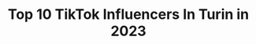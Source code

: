---
title: Top 10 TikTok Influencers In Turin in 2023
description: >-
  Find top TikTok influencers in Turin in 2023. Most popular hashtags: #perte #foryou #viral #duetto.
platform: TikTok
hits: 20
text_top: Discover the best TikTok accounts on inBeat.
text_bottom: Our database holds 20 TikTok influencers like this in Turin, Italy for you to collaborate.
profiles:
  - username: "ale.ferra"
    fullname: >-
      Alessandro
    bio: >-
      seguimi su instagram ☝️☝️ Turin 🇮🇹 200k🥺?! 17 yo
    location: "Italy"
    followers: 125700
    engagement: 1779
    commentsToLikes: 0.037160
    id: ckdsg8f8qlwa70j23bfegu417
    verified: false
    hashtags: "#greenscreen, #viral, #comedy, #foryou"
  - username: "rebjx"
    fullname: >-
      𝓡𝓮𝓫𝓮🦋 
    bio: >-
      Turin📍 💗 6O.OOOK? 💗 ✨ i love u✨
    location: "Italy"
    followers: 59600
    engagement: 1940
    commentsToLikes: 0.025277
    id: ckbkiptkkb9pl0j232juvzesg
    verified: false
    hashtags: "#bulletproof, #greenscreen, #foryou, #perte"
  - username: "silviadisanto"
    fullname: >-
      Silvia Di Santo
    bio: >-
      turin 📍 faccio video fondamentalmente inutili 🍉
    location: "Italy"
    followers: 378000
    engagement: 2456
    commentsToLikes: 0.007615
    id: ck83k4jkf99wf0j788sh6r9c5
    verified: false
    hashtags: "#neiperte, #fyp, #duetto, #perte"
  - username: "mattya96"
    fullname: >-
      ⚜️Tya⚜️
    bio: >-
      𝕸𝖆𝖙𝖙𝖎𝖆 ⚡️ •Turin, Italy 🇮🇹 •1996 🔥 •Inked ✒️
    location: "Italy"
    followers: 4351
    engagement: 1415
    commentsToLikes: 0.043676
    id: ckbbbq46t0rtq0j235uqu0x55
    verified: false
    hashtags: "#xyzbca, #virale, #foryou, #perte"
  - username: "_angelo_iacono_"
    fullname: >-
      Angelo Iacono
    bio: >-
      CEO of silhouette Made in Ragusa, Sicily 📍 Based in Turin, Italy 🇮🇹
    location: "Italy"
    followers: 41800
    engagement: 921
    commentsToLikes: 0.014599
    id: ckd07i7jcard10j23dwwjqque
    verified: false
    hashtags: "#love, #motivation, #photo, #sad"
  - username: "sciasciaofficial"
    fullname: >-
      Sciasciaofficial
    bio: >-
      Turin🦠 19 years Insta: sciasciaofficial
    location: "Italy"
    followers: 3753
    engagement: 1806
    commentsToLikes: 0.009917
    id: ckacaj8jugz3j0i78jnfmxn4r
    verified: false
    hashtags: "#italy, #westernboy, #perte, #viral"
  - username: "_lucamagliano21_"
    fullname: >-
      Luca Magliano
    bio: >-
      📍Turin, 21 y/o 🚴🏻 Instagram: _lucamagliano21_ ✉️ Business contact: lucamaglia
    location: "Italy"
    followers: 21300
    engagement: 1065
    commentsToLikes: 0.026852
    id: ckb9tg50lrf2h0j237teeqf38
    verified: false
    hashtags: "#bici, #ciclista, #perte, #bicycle"
  - username: "stefaniastifiuc"
    fullname: >-
      Stefania Stifiuc
    bio: >-
      ...semplicemente me stessa! 🌸 Turin 📍 stefaniastifiuc@gmail.com 📬
    location: "Italy"
    followers: 43600
    engagement: 808
    commentsToLikes: 0.032060
    id: ckail6tpbmqia0i78qsb3hkjd
    verified: false
    hashtags: "#fyp, #girls, #forfun, #romania"
  - username: "ester_gallo"
    fullname: >-
      Ester Gallo
    bio: >-
      Turin, Italy IG: ester_gallo
    location: "Italy"
    followers: 9497
    engagement: 1190
    commentsToLikes: 0.013492
    id: ckb9ugkrut4kq0j23gb7cn5sm
    verified: false
    hashtags: "#greenscreen, #perte, #foryou, #theouterbanks"
  - username: "giulialichi"
    fullname: >-
      Giulia licata🎈
    bio: >-
      • Italy,Turin🇮🇹 •dancer💃🏼 INSTAGRAM: giulialicata._ ⬆️⬆️
    location: "Italy"
    followers: 28000
    engagement: 478
    commentsToLikes: 0.025145
    id: ck932wmzdlgnl0j78g7k1i2gj
    verified: false
    hashtags: "#viral, #foryou, #trend, #shuffledance"
---